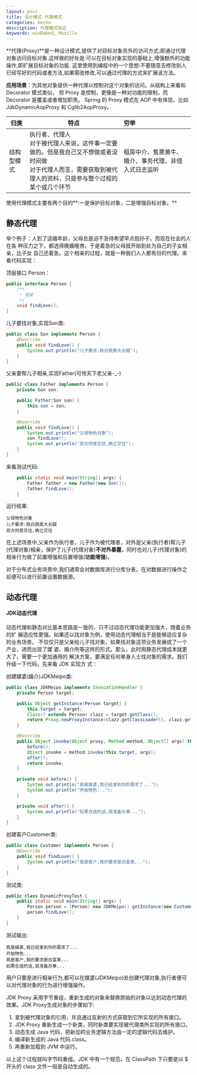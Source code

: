 ```yaml
---
layout: post
title: 设计模式-代理模式
categories: Gecko
description: 代理模式简述
keywords: winEmbed, Mozilla
---
```




**代理(Proxy)**是一种设计模式,提供了对目标对象另外的访问方式;即通过代理对象访问目标对象.这样做的好处是:可以在目标对象实现的基础上,增强额外的功能操作,即扩展目标对象的功能.
这里使用到编程中的一个思想:不要随意去修改别人已经写好的代码或者方法,如果需改修改,可以通过代理的方式来扩展该方法。

**应用场景**：为其他对象提供一种代理以控制对这个对象的访问。从结构上来看和 Decorator 模式类似，
但 Proxy 是控制，更像是一种对功能的限制，而 Decorator 是覆盖或者增加职责。
Spring 的 Proxy 模式在 AOP 中有体现，比如 JdkDynamicAopProxy 和 Cglib2AopProxy。

| 归类       | 特点                                                         | 穷举                                                 |
| ---------- | ------------------------------------------------------------ | :--------------------------------------------------- |
| 结构型模式 | 执行者、代理人<br>对于被代理人来说，这件事一定要做的。但是我自己又不想做或者没时间做<br>对于代理人而言，需要获取到被代理人的资料，只是参与整个过程的某个或几个环节 | 租房中介、售票黄牛、婚介、事务代理、非侵入式日志监听 |

使用代理模式主要有两个目的**:一是保护目标对象，二是增强目标对象。**



## **静态代理**

举个例子：人到了适婚年龄，父母总是迫不及待希望早点抱孙子。而现在社会的人在各
种压力之下，都选择晚婚晚育。于是着急的父母就开始到处为自己的子女相亲，比子女
自己还着急。这个相亲的过程，就是一种我们人人都有份的代理。来看代码实现：

顶层接口 Person：

```java
public interface Person {
    /**
     * 相亲
     */
    void findLove();
}
```

儿子要找对象,实现Son类:

```java
public class Son implements Person {
    @Override
    public void findLove() {
        System.out.println("儿子要求:肤白貌美大长腿");
    }
}
```

父亲要帮儿子相亲,实现Father(可怜天下老父亲-_-)

```java
public class Father implements Person {
    private Son son;

    public Father(Son son) {
        this.son = son;
    }

    @Override
    public void findLove() {
        System.out.println("父母物色对象");
        son.findLove();
        System.out.println("双方同意交往,确立交往");
    }
}
```

来看测试代码:

```java
    public static void main(String[] args) {
        Father father = new Father(new Son());
        father.findLove();
    }
```

运行结果:

```
父母物色对象
儿子要求:肤白貌美大长腿
双方同意交往,确立交往
```

在上述场景中,父亲作为执行者，儿子作为被代理者，对外是父亲(执行者)帮儿子(代理对象)相亲，保护了儿子(代理对象)**不对外暴露**，同时也对儿子(代理对象)的相亲行为做了前置增强和后置增强(**功能增强**)。

对于分布式业务场景中,我们通常会对数据库进行分库分表，在对数据进行操作之前便可以进行前置设置数据源。



## 动态代理

#### JDK动态代理

动态代理和静态对比基本思路是一致的，只不过动态代理功能更加强大，随着业务的扩
展适应性更强。如果还以找对象为例，使用动态代理相当于是能够适应复杂的业务场景。
不仅仅只是父亲给儿子找对象，如果找对象这项业务发展成了一个产业，进而出现了媒
婆、婚介所等这样的形式。那么，此时用静态代理成本就更大了，需要一个更加通用的
解决方案，要满足任何单身人士找对象的需求。我们升级一下代码，先来看 JDK 实现方
式：

创建媒婆(婚介)JDKMeipo类:

```java
public class JDKMeipo implements InvocationHandler {
    private Person target;

    public Object getInstance(Person target) {
        this.target = target;
        Class<? extends Person> clazz = target.getClass();
        return Proxy.newProxyInstance(clazz.getClassLoader(), clazz.getInterfaces(), this);
    }

    @Override
    public Object invoke(Object proxy, Method method, Object[] args) throws Throwable {
        before();
        Object invoke = method.invoke(this.target, args);
        after();
        return invoke;
    }

    private void before() {
        System.out.println("我是媒婆,我已经拿到你的需求了...");
        System.out.println("开始物色...");
    }

    private void after() {
        System.out.println("如果合适的话,就准备办事...");
    }
}
```



创建客户Customer类:

```java
public class Customer implements Person {
    @Override
    public void findLove() {
        System.out.println("我是客户,我的要求是白富美...");
    }
}
```

测试类:

```java
public class DynamicProxyTest {
    public static void main(String[] args) {
        Person person = (Person) new JDKMeipo().getInstance(new Customer());
        person.findLove();
    }
}
```

测试输出:

```
我是媒婆,我已经拿到你的需求了...
开始物色...
我是客户,我的要求是白富美...
如果合适的话,就准备办事...
```



用户只要是进行相亲行为,都可以在媒婆(JDKMeipo)处创建代理对象,执行者便可以对代理对象的行为进行增强操作。

JDK  Proxy 采用字节重组，重新生成的对象来替换原始的对象以达到动态代理的效果。JDK Proxy生成对象的步骤如下:

1. 拿到被代理对象的引用，并且通过反射的方式获取到它所实现的所有接口。
2. JDK Proxy 重新生成一个新类，同时新类要实现被代理类所实现的所有接口。
3. 动态生成 Java 代码，把新加的业务逻辑方法由一定的逻辑代码去维护。
4. 编译新生成的 Java 代码.class。
5. 再重新加载到 JVM 中运行。

以上这个过程就叫字节码重组。JDK 中有一个规范，在 ClassPath 下只要是以 $  开头的 class 文件一般是自动生成的。 





